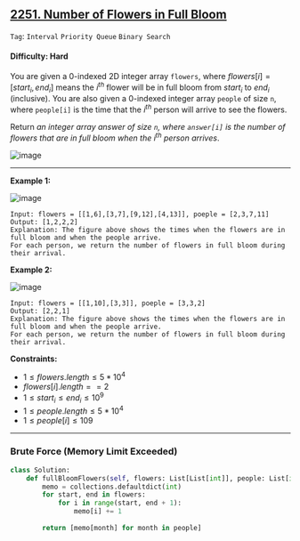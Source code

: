 ## [2251. Number of Flowers in Full Bloom](https://leetcode.com/problems/number-of-flowers-in-full-bloom)

```Tag```: ```Interval``` ```Priority Queue``` ```Binary Search```

#### Difficulty: Hard

You are given a 0-indexed 2D integer array ```flowers```, where $flowers[i] = [start_i, end_i]$ means the $i^{th}$ flower will be in full bloom from $start_i$ to $end_i$ (inclusive). You are also given a 0-indexed integer array ```people``` of size ```n```, where ```people[i]``` is the time that the $i^{th}$ person will arrive to see the flowers.

Return _an integer array answer of size ```n```, where ```answer[i]``` is the number of flowers that are in full bloom when the $i^{th}$ person arrives_.

![image](https://github.com/quananhle/Python/assets/35042430/b9ef293d-db24-4415-867c-7f1c2a64e27d)

---

__Example 1:__

![image](https://assets.leetcode.com/uploads/2022/03/02/ex1new.jpg)
```
Input: flowers = [[1,6],[3,7],[9,12],[4,13]], poeple = [2,3,7,11]
Output: [1,2,2,2]
Explanation: The figure above shows the times when the flowers are in full bloom and when the people arrive.
For each person, we return the number of flowers in full bloom during their arrival.
```

__Example 2:__

![image](https://assets.leetcode.com/uploads/2022/03/02/ex2new.jpg)
```
Input: flowers = [[1,10],[3,3]], poeple = [3,3,2]
Output: [2,2,1]
Explanation: The figure above shows the times when the flowers are in full bloom and when the people arrive.
For each person, we return the number of flowers in full bloom during their arrival.
```

__Constraints:__

- $1 \le flowers.length \le 5 * 10^4$
- $flowers[i].length == 2$
- $1 \le start_i \le end_i \le 10^9$
- $1 \le people.length \le 5 * 10^4$
- $1 \le people[i] \le 109$

---

### Brute Force (Memory Limit Exceeded)

```Python
class Solution:
    def fullBloomFlowers(self, flowers: List[List[int]], people: List[int]) -> List[int]:
        memo = collections.defaultdict(int)
        for start, end in flowers:
            for i in range(start, end + 1):
                memo[i] += 1
        
        return [memo[month] for month in people]   
```
